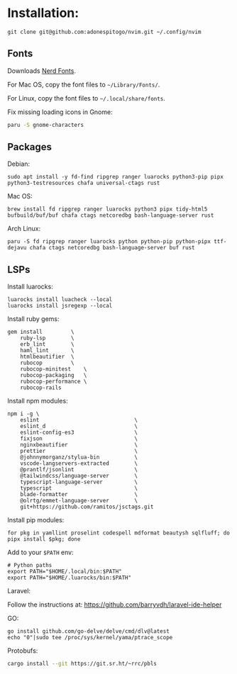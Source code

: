# Installation:

```
git clone git@github.com:adonespitogo/nvim.git ~/.config/nvim
```

## Fonts

Downloads [Nerd Fonts](https://github.com/ryanoasis/nerd-fonts/releases).

For Mac OS, copy the font files to `~/Library/Fonts/`.

For Linux, copy the font files to `~/.local/share/fonts`.

Fix missing loading icons in Gnome:

```sh
paru -S gnome-characters
```

## Packages

Debian:

```
sudo apt install -y fd-find ripgrep ranger luarocks python3-pip pipx python3-testresources chafa universal-ctags rust
```

Mac OS:

```
brew install fd ripgrep ranger luarocks python3 pipx tidy-html5 bufbuild/buf/buf chafa ctags netcoredbg bash-language-server rust
```

Arch Linux:

```
paru -S fd ripgrep ranger luarocks python python-pip python-pipx ttf-dejavu chafa ctags netcoredbg bash-language-server buf rust
```

## LSPs

Install luarocks:

```
luarocks install luacheck --local
luarocks install jsregexp --local
```

Install ruby gems:

```
gem install         \
    ruby-lsp        \
    erb_lint        \
    haml_lint       \
    htmlbeautifier  \
    rubocop         \
    rubocop-minitest    \
    rubocop-packaging   \
    rubocop-performance \
    rubocop-rails
```

Install npm modules:

```
npm i -g \
    eslint                              \
    eslint_d                            \
    eslint-config-es3                   \
    fixjson                             \
    nginxbeautifier                     \
    prettier                            \
    @johnnymorganz/stylua-bin           \
    vscode-langservers-extracted        \
    @prantlf/jsonlint                   \
    @tailwindcss/language-server        \
    typescript-language-server          \
    typescript                          \
    blade-formatter                     \
    @olrtg/emmet-language-server        \
    git+https://github.com/ramitos/jsctags.git
```

Install pip modules:

```
for pkg in yamllint proselint codespell mdformat beautysh sqlfluff; do pipx install $pkg; done
```

Add to your `$PATH` env:

```
# Python paths
export PATH="$HOME/.local/bin:$PATH"
export PATH="$HOME/.luarocks/bin:$PATH"
```

Laravel:

Follow the instructions at: https://github.com/barryvdh/laravel-ide-helper

GO:

```
go install github.com/go-delve/delve/cmd/dlv@latest
echo "0"|sudo tee /proc/sys/kernel/yama/ptrace_scope
```

Protobufs:

```sh
cargo install --git https://git.sr.ht/~rrc/pbls
```
